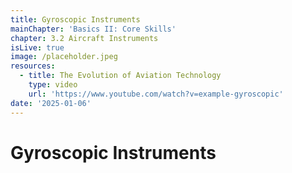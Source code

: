 ```yaml
---
title: Gyroscopic Instruments
mainChapter: 'Basics II: Core Skills'
chapter: 3.2 Aircraft Instruments
isLive: true
image: /placeholder.jpeg
resources:
  - title: The Evolution of Aviation Technology
    type: video
    url: 'https://www.youtube.com/watch?v=example-gyroscopic'
date: '2025-01-06'
---
```


# Gyroscopic Instruments
